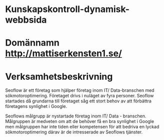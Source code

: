 # Kunskapskontroll-dynamisk-webbsida

# Domännamn http://mattiserkensten1.se/

# Verksamhetsbeskrivning

Seoflow är ett företag som hjälper företag inom IT/ Data-branschen med sökmotoroptimering. 
Företaget drivs i nuläget av fyra personer. Seoflow startades då grundarna till företaget 
såg ett stort behov av att förbättra företagens synlighet i Google.

Seoflows målgrupp är nystartade företag inom IT/ Data - branschen. Målgruppen 
är medveten om att de behöver få en bra synlighet i Google men målgruppen har inte 
tiden eller kompetensen för att bedriva en lyckad sökmotoroptimering därav är de intresserade av Seoflows tjänster.
